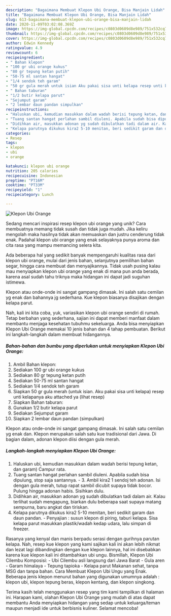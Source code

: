 ```yaml
---
description: "Bagaimana Membuat Klepon Ubi Orange, Bisa Manjain Lidah"
title: "Bagaimana Membuat Klepon Ubi Orange, Bisa Manjain Lidah"
slug: 613-bagaimana-membuat-klepon-ubi-orange-bisa-manjain-lidah
date: 2020-11-09T03:02:08.369Z
image: https://img-global.cpcdn.com/recipes/c0803d0609d8e989/751x532cq70/klepon-ubi-orange-foto-resep-utama.jpg
thumbnail: https://img-global.cpcdn.com/recipes/c0803d0609d8e989/751x532cq70/klepon-ubi-orange-foto-resep-utama.jpg
cover: https://img-global.cpcdn.com/recipes/c0803d0609d8e989/751x532cq70/klepon-ubi-orange-foto-resep-utama.jpg
author: Edwin Kennedy
ratingvalue: 4.9
reviewcount: 6
recipeingredient:
- " Bahan klepon"
- "100 gr ubi orange kukus"
- "80 gr tepung ketan putih"
- "50-75 ml santan hangat"
- "1/4 sendok teh garam"
- "50 gr gula merah untuk isian Aku pakai sisa unti kelapa resep unti kelapanya aku attached ya           lihat resep"
- " Bahan taburan"
- "1/2 butir kelapa parut"
- "Sejumput garam"
- "2 lembar daun pandan simpulkan"
recipeinstructions:
- "Haluskan ubi, kemudian masukkan dalam wadah berisi tepung ketan, dan garam) Campur rata."
- "Tuang santan hangat perlahan sambil diuleni. Apabila sudah bisa dipulung, stop saja santannya. 3. Ambil kira2 1 sendoj teh adonan. Isi dengan gula merah, tutup rapat sambil dicubit supaya tidak bocor. Pulung hingga adonan habis. Sisihkan dulu."
- "Didihkan air, masukkan adonan yg sudah dibulatkan tadi dalam air. Kalau terlihat sudah mengapung, biarkan dulu beberapa saat supaya matang sempurna, baru angkat dan tiriskan."
- "Kelapa parutnya dikukus kira2 5-10 menitan, beri sedikit garam dan daun pandan.  Penyajian : susun klepon di piring, taburi kelapa. Sisa kelapa parut masukkan plastik/wadah kedap udara, lalu simpan di freezer."
categories:
- Resep
tags:
- klepon
- ubi
- orange

katakunci: klepon ubi orange 
nutrition: 205 calories
recipecuisine: Indonesian
preptime: "PT16M"
cooktime: "PT33M"
recipeyield: "1"
recipecategory: Lunch

---
```



![Klepon Ubi Orange](https://img-global.cpcdn.com/recipes/c0803d0609d8e989/751x532cq70/klepon-ubi-orange-foto-resep-utama.jpg)

Sedang mencari inspirasi resep klepon ubi orange yang unik? Cara membuatnya memang tidak susah dan tidak juga mudah. Jika keliru mengolah maka hasilnya tidak akan memuaskan dan justru cenderung tidak enak. Padahal klepon ubi orange yang enak selayaknya punya aroma dan cita rasa yang mampu memancing selera kita.

Ada beberapa hal yang sedikit banyak mempengaruhi kualitas rasa dari klepon ubi orange, mulai dari jenis bahan, selanjutnya pemilihan bahan segar, hingga cara membuat dan menyajikannya. Tidak usah pusing kalau mau menyiapkan klepon ubi orange yang enak di mana pun anda berada, karena asal sudah tahu triknya maka hidangan ini dapat jadi suguhan istimewa.

Klepon atau onde-onde ini sangat gampang dimasak. Ini salah satu cemilan yg enak dan bahannya jg sederhana. Kue klepon biasanya disajikan dengan kelapa parut.


Nah, kali ini kita coba, yuk, variasikan klepon ubi orange sendiri di rumah. Tetap berbahan yang sederhana, sajian ini dapat memberi manfaat dalam membantu menjaga kesehatan tubuhmu sekeluarga. Anda bisa menyiapkan Klepon Ubi Orange memakai 10 jenis bahan dan 4 tahap pembuatan. Berikut ini langkah-langkah dalam membuat hidangannya.

<!--inarticleads1-->

##### Bahan-bahan dan bumbu yang diperlukan untuk menyiapkan Klepon Ubi Orange:

1. Ambil  Bahan klepon:
1. Sediakan 100 gr ubi orange kukus
1. Sediakan 80 gr tepung ketan putih
1. Sediakan 50-75 ml santan hangat
1. Sediakan 1/4 sendok teh garam
1. Siapkan 50 gr gula merah (untuk isian. Aku pakai sisa unti kelapa) resep unti kelapanya aku attached ya           (lihat resep)
1. Siapkan  Bahan taburan:
1. Gunakan 1/2 butir kelapa parut
1. Sediakan Sejumput garam
1. Siapkan 2 lembar daun pandan (simpulkan)


Klepon atau onde-onde ini sangat gampang dimasak. Ini salah satu cemilan yg enak dan. Klepon merupakan salah satu kue tradisional dari Jawa. Di bagian dalam, adonan klepon diisi dengan gula merah. 

<!--inarticleads2-->

##### Langkah-langkah menyiapkan Klepon Ubi Orange:

1. Haluskan ubi, kemudian masukkan dalam wadah berisi tepung ketan, dan garam) Campur rata.
1. Tuang santan hangat perlahan sambil diuleni. Apabila sudah bisa dipulung, stop saja santannya. - 3. Ambil kira2 1 sendoj teh adonan. Isi dengan gula merah, tutup rapat sambil dicubit supaya tidak bocor. Pulung hingga adonan habis. Sisihkan dulu.
1. Didihkan air, masukkan adonan yg sudah dibulatkan tadi dalam air. Kalau terlihat sudah mengapung, biarkan dulu beberapa saat supaya matang sempurna, baru angkat dan tiriskan.
1. Kelapa parutnya dikukus kira2 5-10 menitan, beri sedikit garam dan daun pandan.  - Penyajian : susun klepon di piring, taburi kelapa. Sisa kelapa parut masukkan plastik/wadah kedap udara, lalu simpan di freezer.


Rasanya yang kenyal dan manis berpadu serasi dengan gurihnya parutan kelapa. Nah, resep kue klepon yang kami sajikan kali ini akan lebih nikmat dan lezat lagi dibandingkan dengan kue klepon lainnya, hal ini disebabkan karena kue klepon kali ini ditambahkan ubi ungu. Bismillah, Klepon Ubi Cilembu Komposisi: - Ubi Cilembu asli langsung dari Jawa Barat - Gula aren - Garam himalaya - Tepung tapioka - Kelapa parut Makanan sehat, tanpa MSG dan tanpa bahan. Cara Membuat Klepon Ubi Ungu yang Enak. Beberapa jenis klepon menurut bahan yang digunakan umumnya adalah : klepon ubi, klepon tepung beras, klepon kentang, dan klepon singkong. 

Terima kasih telah menggunakan resep yang tim kami tampilkan di halaman ini. Harapan kami, olahan Klepon Ubi Orange yang mudah di atas dapat membantu Anda menyiapkan hidangan yang sedap untuk keluarga/teman maupun menjadi ide untuk berbisnis kuliner. Selamat mencoba!
